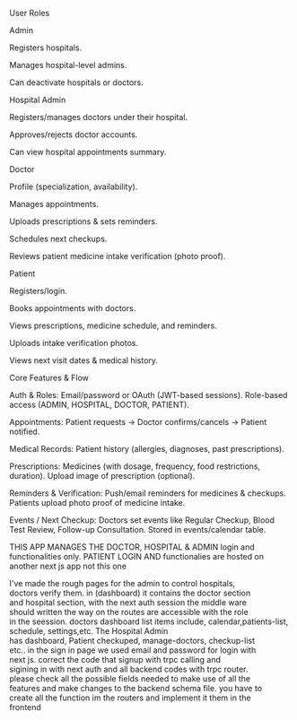 User Roles

Admin

Registers hospitals.

Manages hospital-level admins.

Can deactivate hospitals or doctors.

Hospital Admin

Registers/manages doctors under their hospital.

Approves/rejects doctor accounts.

Can view hospital appointments summary.

Doctor

Profile (specialization, availability).

Manages appointments.

Uploads prescriptions & sets reminders.

Schedules next checkups.

Reviews patient medicine intake verification (photo proof).

Patient

Registers/login.

Books appointments with doctors.

Views prescriptions, medicine schedule, and reminders.

Uploads intake verification photos.

Views next visit dates & medical history.

Core Features & Flow

Auth & Roles:
Email/password or OAuth (JWT-based sessions).
Role-based access (ADMIN, HOSPITAL, DOCTOR, PATIENT).

Appointments:
Patient requests → Doctor confirms/cancels → Patient notified.

Medical Records:
Patient history (allergies, diagnoses, past prescriptions).

Prescriptions:
Medicines (with dosage, frequency, food restrictions, duration).
Upload image of prescription (optional).

Reminders & Verification:
Push/email reminders for medicines & checkups.
Patients upload photo proof of medicine intake.

Events / Next Checkup:
Doctors set events like Regular Checkup, Blood Test Review, Follow-up Consultation.
Stored in events/calendar table.



THIS APP MANAGES THE DOCTOR, HOSPITAL & ADMIN login and functionalities only. PATIENT LOGIN AND functionalies are hosted on another next js app not this one


 I've made the rough pages for the admin to control hospitals,        
  doctors verify them. in (dashboard) it contains the doctor section   
  and hospital section, with the next auth session the middle ware     
  should written the way on the routes are accessible with the role    
  in the seession. doctors dashboard list items include, 
  calendar,patients-list, schedule, settings,etc. The Hospital Admin   
  has dashboard, Patient checkuped, manage-doctors, checkup-list       
  etc.. in the sign in page we used email and password for login with  
   next js. correct the code that signup with trpc calling and         
  sigining in with next auth and all backend codes with trpc router.   
  please check all the possible fields needed to make use of all the   
  features and make changes to the backend schema file. you have to    
  create all the function im the routers and implement it them in the  
   frontend